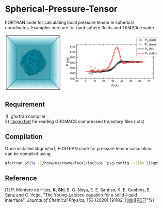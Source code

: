 # Spherical-Pressure-Tensor
FORTRAN code for calculating local pressure tensor in spherical coordinates. Examples here are for hard sphere fluids and TIP4P/Ice water.<br/>

![Normal and tangential pressure profile in a hard-sphere critical nucleus](https://github.com/KaihangShi/Spherical-Pressure-Tensor/blob/main/hard_sphere_fluid.jpg)


## Requirement
1). gfortran compiler <br/>
2) [libgmxfort](https://github.com/KaihangShi/libgmxfort) for reading GROMACS compressed trajectory files (.xtc)<br/>


## Compilation
Once installed libgmxfort, FORTRAN code for pressure tensor calculation can be compiled using
```bash
gfortran $file -I/home/username/local/include `pkg-config --libs libgmxfort`

```


## Reference
[1]  P. Montero de Hijes, **K. Shi**, E. G. Noya, E. E. Santiso, K. E. Gubbins, E. Sanz and C. Vega, \"The Young–Laplace equation for a solid–liquid interface\". *Journal of Chemical Physics*, 153 (2020) 191102. [[link]](https://aip.scitation.org/doi/10.1063/5.0032602)[[PDF]](http://kaihangshi.github.io/assets/docs/paper/Hijes_jcp_2020.pdf)"%}

